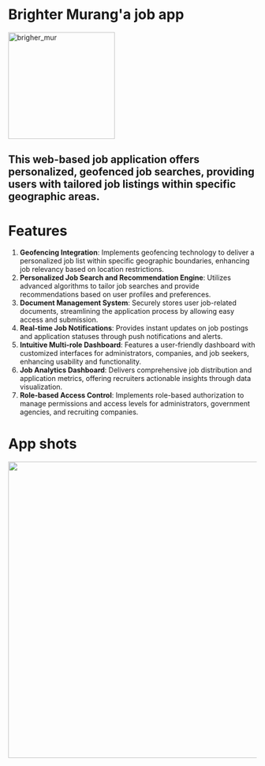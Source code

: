 # Brighter Murang'a job app
<img width="216" alt="brigher_mur" src="https://github.com/Bornmajor/job_app/assets/98744068/53312449-740d-4a83-886d-70de7d8a6fa9">

## This web-based job application offers personalized, geofenced job searches, providing users with tailored job listings within specific geographic areas.

# Features
1. <b>Geofencing Integration</b>: Implements geofencing technology to deliver a personalized job list within specific geographic boundaries, enhancing job relevancy based on location restrictions.
2. <b>Personalized Job Search and Recommendation Engine</b>: Utilizes advanced algorithms to tailor job searches and provide recommendations based on user profiles and preferences.
3. <b>Document Management System</b>: Securely stores user job-related documents, streamlining the application process by allowing easy access and submission.
4. <b>Real-time Job Notifications</b>: Provides instant updates on job postings and application statuses through push notifications and alerts.
5. <b>Intuitive Multi-role Dashboard</b>: Features a user-friendly dashboard with customized interfaces for administrators, companies, and job seekers, enhancing usability and functionality.
6. <b>Job Analytics Dashboard</b>: Delivers comprehensive job distribution and application metrics, offering recruiters actionable insights through data visualization.
7. <b>Role-based Access Control</b>: Implements role-based authorization to manage permissions and access levels for administrators, government agencies, and recruiting companies.

# App shots

<img src="https://github.com/Bornmajor/job_app/assets/98744068/8039795e-e2bd-4f69-a287-df9b804a7d57" width="600px"/>







